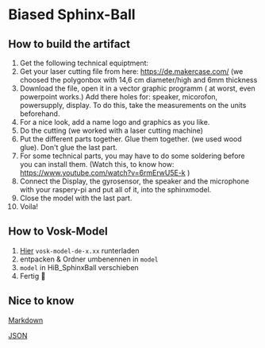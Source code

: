 # Biased Sphinx-Ball

## How to build the artifact 
1. Get the following technical equiptment: 
2. Get your laser cutting file from here: https://de.makercase.com/ (we choosed the polygonbox with 14,6 cm diameter/high and 6mm thickness 
3. Download the file, open it in a vector graphic programm ( at worst, even powerpoint works.) Add there holes for: speaker, micorofon, powersupply, display. To do this, take the measurements on the units beforehand. 
4. For a nice look, add a name logo and graphics as you like. 
5. Do the cutting (we worked with a laser cutting machine) 
6. Put the different parts together. Glue them together. (we used wood glue). Don't glue the last part. 
7. For some technical parts, you may have to do some soldering before you can install them. (Watch this, to know how: https://www.youtube.com/watch?v=6rmErwU5E-k ) 
8. Connect the Display, the gyrosensor, the speaker and the microphone with your raspery-pi and put all of it, into the sphinxmodel. 
9. Close the model with the last part. 
10. Voila! 

## How to Vosk-Model
1. [Hier](https://alphacephei.com/vosk/models) `vosk-model-de-x.xx` runterladen
2. entpacken & Ordner umbenennen in `model`
3. `model` in HiB_SphinxBall verschieben
4. Fertig 🎉

## Nice to know
[Markdown](https://www.markdownguide.org/basic-syntax/)

[JSON](https://developer.mozilla.org/de/docs/Learn/JavaScript/Objects/JSON#json_struktur)
